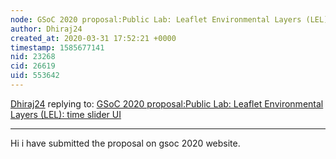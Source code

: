 ```yaml
---
node: GSoC 2020 proposal:Public Lab: Leaflet Environmental Layers (LEL): time slider UI
author: Dhiraj24
created_at: 2020-03-31 17:52:21 +0000
timestamp: 1585677141
nid: 23268
cid: 26619
uid: 553642
---
```




[Dhiraj24](../profile/Dhiraj24) replying to: [GSoC 2020 proposal:Public Lab: Leaflet Environmental Layers (LEL): time slider UI](../notes/Dhiraj24/03-31-2020/gsoc-2020-proposal-public-lab-leaflet-environmental-layers-lel-time-slider-ui)

----
Hi i have submitted the proposal on gsoc 2020 website.